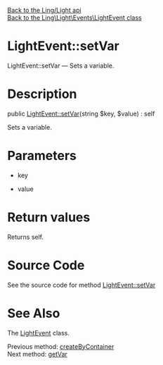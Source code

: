 [Back to the Ling/Light api](https://github.com/lingtalfi/Light/blob/master/doc/api/Ling/Light.md)<br>
[Back to the Ling\Light\Events\LightEvent class](https://github.com/lingtalfi/Light/blob/master/doc/api/Ling/Light/Events/LightEvent.md)


LightEvent::setVar
================



LightEvent::setVar — Sets a variable.




Description
================


public [LightEvent::setVar](https://github.com/lingtalfi/Light/blob/master/doc/api/Ling/Light/Events/LightEvent/setVar.md)(string $key, $value) : self




Sets a variable.




Parameters
================


- key

    

- value

    


Return values
================

Returns self.








Source Code
===========
See the source code for method [LightEvent::setVar](https://github.com/lingtalfi/Light/blob/master/Events/LightEvent.php#L77-L81)


See Also
================

The [LightEvent](https://github.com/lingtalfi/Light/blob/master/doc/api/Ling/Light/Events/LightEvent.md) class.

Previous method: [createByContainer](https://github.com/lingtalfi/Light/blob/master/doc/api/Ling/Light/Events/LightEvent/createByContainer.md)<br>Next method: [getVar](https://github.com/lingtalfi/Light/blob/master/doc/api/Ling/Light/Events/LightEvent/getVar.md)<br>

